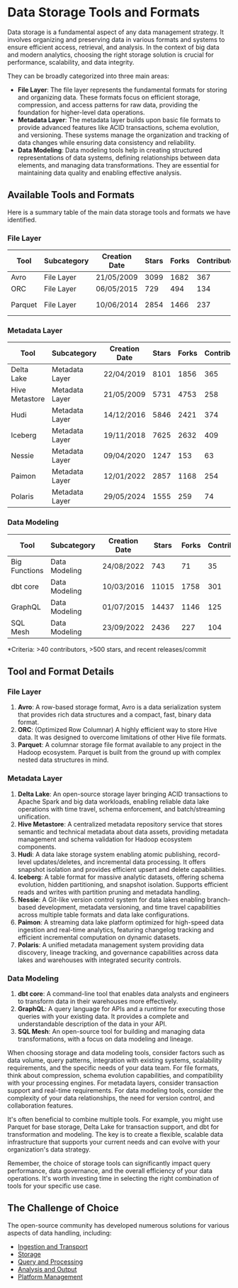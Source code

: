 # Data Storage Tools and Formats

Data storage is a fundamental aspect of any data management strategy. It involves organizing and preserving data in various formats and systems to ensure efficient access, retrieval, and analysis. In the context of big data and modern analytics, choosing the right storage solution is crucial for performance, scalability, and data integrity.

They can be broadly categorized into three main areas:
- **File Layer**: The file layer represents the fundamental formats for storing and organizing data. These formats focus on efficient storage, compression, and access patterns for raw data, providing the foundation for higher-level data operations.
- **Metadata Layer**: The metadata layer builds upon basic file formats to provide advanced features like ACID transactions, schema evolution, and versioning. These systems manage the organization and tracking of data changes while ensuring data consistency and reliability.
- **Data Modeling**: Data modeling tools help in creating structured representations of data systems, defining relationships between data elements, and managing data transformations. They are essential for maintaining data quality and enabling effective analysis.

## Available Tools and Formats

Here is a summary table of the main data storage tools and formats we have identified.

### File Layer

| Tool | Subcategory | Creation Date | Stars | Forks | Contributors | Last Release | Latest Commit | Meets Criteria* | Link |
|---|---|---|---|---|---|---|---|---|---|
| Avro | File Layer | 21/05/2009 | 3099 | 1682 | 367 | 05/08/2024 | 22/06/2025 | Yes | https://github.com/apache/avro |
| ORC | File Layer | 06/05/2015 | 729 | 494 | 134 | 07/05/2025 | 25/06/2025 | Yes | https://github.com/apache/orc |
| Parquet | File Layer | 10/06/2014 | 2854 | 1466 | 237 | 29/04/2025 | 25/06/2025 | Yes | https://github.com/apache/parquet-mr |

### Metadata Layer

| Tool | Subcategory | Creation Date | Stars | Forks | Contributors | Last Release | Latest Commit | Meets Criteria* | Link |
|---|---|---|---|---|---|---|---|---|---|
| Delta Lake | Metadata Layer | 22/04/2019 | 8101 | 1856 | 365 | 09/06/2025 | 25/06/2025 | Yes | https://github.com/delta-io/delta |
| Hive Metastore | Metadata Layer | 21/05/2009 | 5731 | 4753 | 258 | N/A | 25/06/2025 | Yes | https://github.com/apache/hive |
| Hudi | Metadata Layer | 14/12/2016 | 5846 | 2421 | 374 | 02/05/2025 | 25/06/2025 | Yes | https://github.com/apache/hudi |
| Iceberg | Metadata Layer | 19/11/2018 | 7625 | 2632 | 409 | 28/05/2025 | 25/06/2025 | Yes | https://github.com/apache/iceberg |
| Nessie | Metadata Layer | 09/04/2020 | 1247 | 153 | 63 | 12/06/2025 | 25/06/2025 | Yes | https://github.com/projectnessie/nessie |
| Paimon | Metadata Layer | 12/01/2022 | 2857 | 1168 | 254 | N/A | 25/06/2025 | Yes | https://github.com/apache/paimon |
| Polaris | Metadata Layer | 29/05/2024 | 1555 | 259 | 74 | 25/02/2025 | 25/06/2025 | Yes | https://github.com/apache/polaris |

### Data Modeling

| Tool | Subcategory | Creation Date | Stars | Forks | Contributors | Last Release | Latest Commit | Meets Criteria* | Link |
|---|---|---|---|---|---|---|---|---|---|
| Big Functions | Data Modeling | 24/08/2022 | 743 | 71 | 35 | 15/05/2025 | 26/05/2025 | No | https://github.com/unytics/bigfunctions |
| dbt core | Data Modeling | 10/03/2016 | 11015 | 1758 | 301 | 20/06/2025 | 25/06/2025 | Yes | https://github.com/dbt-labs/dbt-core |
| GraphQL | Data Modeling | 01/07/2015 | 14437 | 1146 | 125 | 27/10/2021 | 05/06/2025 | Yes | https://github.com/graphql/graphql-spec |
| SQL Mesh | Data Modeling | 23/09/2022 | 2436 | 227 | 104 | 25/06/2025 | 25/06/2025 | Yes | https://github.com/TobikoData/sqlmesh |

*Criteria: >40 contributors, >500 stars, and recent releases/commit

## Tool and Format Details

### File Layer

1. **Avro**: A row-based storage format, Avro is a data serialization system that provides rich data structures and a compact, fast, binary data format.
2. **ORC**: (Optimized Row Columnar) A highly efficient way to store Hive data. It was designed to overcome limitations of other Hive file formats.
3. **Parquet**: A columnar storage file format available to any project in the Hadoop ecosystem. Parquet is built from the ground up with complex nested data structures in mind.

### Metadata Layer

1. **Delta Lake**: An open-source storage layer bringing ACID transactions to Apache Spark and big data workloads, enabling reliable data lake operations with time travel, schema enforcement, and batch/streaming unification.
2. **Hive Metastore**: A centralized metadata repository service that stores semantic and technical metadata about data assets, providing metadata management and schema validation for Hadoop ecosystem components.
3. **Hudi**: A data lake storage system enabling atomic publishing, record-level updates/deletes, and incremental data processing. It offers snapshot isolation and provides efficient upsert and delete capabilities.
4. **Iceberg**: A table format for massive analytic datasets, offering schema evolution, hidden partitioning, and snapshot isolation. Supports efficient reads and writes with partition pruning and metadata handling.
5. **Nessie**: A Git-like version control system for data lakes enabling branch-based development, metadata versioning, and time travel capabilities across multiple table formats and data lake configurations.
6. **Paimon**: A streaming data lake platform optimized for high-speed data ingestion and real-time analytics, featuring changelog tracking and efficient incremental computation on dynamic datasets.
7. **Polaris**: A unified metadata management system providing data discovery, lineage tracking, and governance capabilities across data lakes and warehouses with integrated security controls.

### Data Modeling

1. **dbt core**: A command-line tool that enables data analysts and engineers to transform data in their warehouses more effectively.
2. **GraphQL**: A query language for APIs and a runtime for executing those queries with your existing data. It provides a complete and understandable description of the data in your API.
3. **SQL Mesh**: An open-source tool for building and managing data transformations, with a focus on data modeling and lineage.

When choosing storage and data modeling tools, consider factors such as data volume, query patterns, integration with existing systems, scalability requirements, and the specific needs of your data team. For file formats, think about compression, schema evolution capabilities, and compatibility with your processing engines. For metadata layers, consider transaction support and real-time requirements. For data modeling tools, consider the complexity of your data relationships, the need for version control, and collaboration features.

It's often beneficial to combine multiple tools. For example, you might use Parquet for base storage, Delta Lake for transaction support, and dbt for transformation and modeling. The key is to create a flexible, scalable data infrastructure that supports your current needs and can evolve with your organization's data strategy.

Remember, the choice of storage tools can significantly impact query performance, data governance, and the overall efficiency of your data operations. It's worth investing time in selecting the right combination of tools for your specific use case.

## The Challenge of Choice
The open-source community has developed numerous solutions for various aspects of data handling, including:
- [Ingestion and Transport](01.ingestion_and_transport.md)
- [Storage](02.storage.md)
- [Query and Processing](03.query_and_processing.md)
- [Analysis and Output](04.analysis_and_output.md)
- [Platform Management](05.platform_management.md)